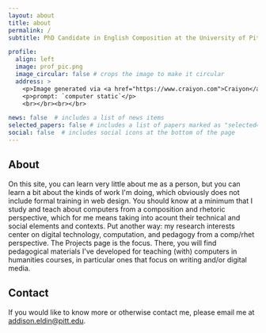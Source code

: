 ```yaml
---
layout: about
title: about
permalink: /
subtitle: PhD Candidate in English Composition at the University of Pittsburgh

profile:
  align: left
  image: prof_pic.png
  image_circular: false # crops the image to make it circular
  address: >
    <p>Image generated via <a href="https://www.craiyon.com">Craiyon</a></p>
    <p>prompt: `computer static`</p>
    <br></br><br></br>

news: false  # includes a list of news items
selected_papers: false # includes a list of papers marked as "selected={true}"
social: false  # includes social icons at the bottom of the page
---
```

## About
On this site, you can learn very little about me as a person, but you can learn a bit about the kinds of work I'm doing, which obviously does not include formal training in web design.
You should know at a minimum that I study and teach about computers from a composition and rhetoric perspective, which for me means taking into acount their technical and social elements and contexts. Put another way: my research interests center on digital technology, computation, and pedagogy from a comp/rhet perspective.
The Projects page is the focus. There, you will find pedagogical materials I've developed for teaching (with) computers in humanities courses, in particular ones that focus on writing and/or digital media.

## Contact
If you would like to know more or otherwise contact me, please email me at <a href="mailto:addison.eldin@pitt.edu">addison.eldin@pitt.edu</a>.